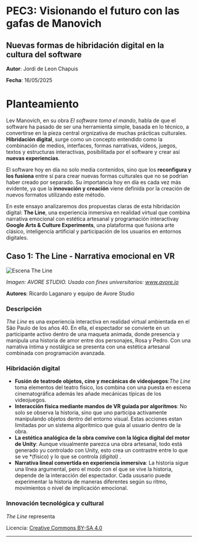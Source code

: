 # PEC3: Visionando el futuro con las gafas de Manovich 

## Nuevas formas de hibridación digital en la cultura del software


**Autor**: Jordi de Leon Chapuis

**Fecha**: 16/05/2025

# Planteamiento

Lev Manovich, en su obra *El software toma el mando*, habla de que el software ha pasado de ser una herramienta simple, basada en lo técnico, a convertirse en la pieza central orgnizativa de muchas prácticas culturales. **Hibridación digital**, surge como un concepto entendido como la combinación de medios, interfaces, formas narrativas, vídeos, juegos, textos y estructuras interactivas, posibilitada por el software y crear así **nuevas experiencias**.

El software hoy en día no solo media contenidos, sino que los **reconfigura y los fusiona** entre sí para crear nuevas formas culturales que no se podrían haber creado por separado. Su importancia hoy en día es cada vez más evidente, ya que la **innovación y creación** viene definida por la creación de nuevos formatos utilizando este método.

En este ensayo analizaremos dos propuestas claras de esta hibridación digital: **The Line**, una experiencia inmersiva en realidad virtual que combina narrativa emocional con estética artesanal y programación interactivay **Google Arts & Culture Experiments**, una plataforma que fusiona arte clásico, inteligencia artificial y participación de los usuarios en entornos digitales.

## Caso 1: The Line - Narrativa emocional en VR


![Escena The Line](https://github.com/user-attachments/assets/b5286427-0515-46f3-901d-1844c80d0ef1)



*Imagen: AVORE STUDIO. Usada con fines universitarios: www.avore.io*

**Autores**: Ricardo Laganaro y equipo de Avore Studio

### Descripción

*The Line* es una experiencia interactiva en realidad virtual ambientada en el Sâo Paulo de los años 40. En ella, el espectador se convierte en un participante activo dentro de una maqueta animada, donde presencia y manipula una historia de amor entre dos personajes, Rosa y Pedro. Con una narrativa íntima y nostálgica se presenta con una estética artesanal combinada con programación avanzada.

### Hibridación digital

- **Fusión de teatrode objetos, cine y mecánicas de videojuegos**:*The Line* toma elementos del teatro físico, los combina con una puesta en escena cinematográfica además les añade mecánicas típicas de los videojuegos.
- **Interacción física mediante mandos de VR guiada por algorítmos**: No solo se observa la historia, sino que uno participa activamente manipulando objetos dentro del entorno visual. Estas acciones estan limitadas por un sistema algorítmico que guia al usuario dentro de la obra.
- **La estética analógica de la obra convive con la lógica digital del motor de Unity**: Aunque visualmente parezca una obra artesanal, todo está generado yu controlado con Unity, esto crea un contrastre entre lo que se ve *(físico) y lo que se controla *(digital)* .
- **Narrativa lineal convertida en experiencia inmersiva**: La historia sigue una línea argumental, pero el modo con el que se vive la historia, depende de la interacción del espectador. Cada ususario puede experimentar la historia de maneras diferentes según su ritmo, movimientos o nivel de implicación emocional.


### Innovación tecnológica y cultural

*The Line* representa 


Licencia: [Creative Commons BY-SA 4.0](https://creativecommons.org/licenses/by-sa/4.0/)


---

